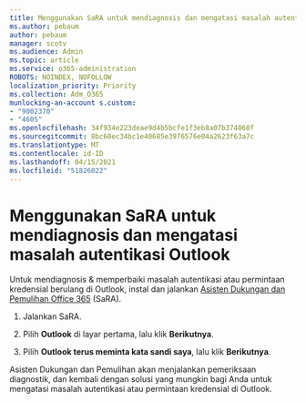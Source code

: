```yaml
---
title: Menggunakan SaRA untuk mendiagnosis dan mengatasi masalah autentikasi Outlook
ms.author: pebaum
author: pebaum
manager: scotv
ms.audience: Admin
ms.topic: article
ms.service: o365-administration
ROBOTS: NOINDEX, NOFOLLOW
localization_priority: Priority
ms.collection: Adm_O365
munlocking-an-account s.custom:
- "9002370"
- "4605"
ms.openlocfilehash: 34f934e223deae9d4b5bcfe1f3eb8a07b374860f
ms.sourcegitcommit: 8bc60ec34bc1e40685e3976576e04a2623f63a7c
ms.translationtype: MT
ms.contentlocale: id-ID
ms.lasthandoff: 04/15/2021
ms.locfileid: "51826022"
---
```

# <a name="use-sara-to-diagnose-and-resolve-outlook-authentication-issues"></a>Menggunakan SaRA untuk mendiagnosis dan mengatasi masalah autentikasi Outlook

Untuk mendiagnosis & memperbaiki masalah autentikasi atau permintaan kredensial berulang di Outlook, instal dan jalankan [Asisten Dukungan dan Pemulihan Office 365](https://diagnostics.office.com/#/) (SaRA).

1. Jalankan SaRA.

2. Pilih **Outlook** di layar pertama, lalu klik **Berikutnya**.

3. Pilih **Outlook terus meminta kata sandi saya**, lalu klik **Berikutnya**.

Asisten Dukungan dan Pemulihan akan menjalankan pemeriksaan diagnostik, dan kembali dengan solusi yang mungkin bagi Anda untuk mengatasi masalah autentikasi atau permintaan kredensial di Outlook.
